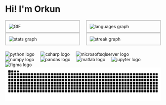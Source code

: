 <h1 align="left">Hi! I'm Orkun</h1>
<div align="left">

<div style="display: grid; grid-template-columns: repeat(2, 1fr); grid-gap: 20px;">
    <!-- GIF -->
    <div style="border: 2px solid #ccc; padding: 10px;">
      <img src="https://y.yarn.co/1bf4f0a9-5ba2-46b2-91e5-ee2256bca74d_text.gif" width="100%" alt="GIF" />
    </div>
    <!-- Top Languages -->
    <div style="border: 2px solid #ccc; padding: 10px;">
      <img src="https://github-readme-stats.vercel.app/api/top-langs?username=orkunaktas&locale=en&hide_title=false&layout=compact&card_width=320&langs_count=6&theme=dark&hide_border=false" width="100%" alt="languages graph" />
    </div>
  </div>
  <!-- First row with GitHub Stats and Streak Stats -->
  <div style="display: grid; grid-template-columns: repeat(2, 1fr); grid-gap: 20px; margin-bottom: 20px;">
    <!-- GitHub Stats -->
    <div style="border: 2px solid #ccc; padding: 10px;">
      <img src="https://github-readme-stats.vercel.app/api?username=orkunaktas&hide_title=false&hide_rank=false&show_icons=false&include_all_commits=true&count_private=true&disable_animations=false&theme=dark&locale=en&hide_border=false&custom_title=GitHub%20Stats" width="100%" alt="stats graph" />
    </div>
    <!-- Streak Stats -->
    <div style="border: 2px solid #ccc; padding: 10px;">
      <img src="https://streak-stats.demolab.com?user=orkunaktas&locale=en&mode=daily&theme=dark&hide_border=false&border_radius=5" width="100%" alt="streak graph" />
    </div>
  </div>


</div>

<div align="left">
  <img src="https://cdn.jsdelivr.net/gh/devicons/devicon/icons/python/python-original.svg" height="43" alt="python logo" />
  <img width="12" />
  <img src="https://cdn.jsdelivr.net/gh/devicons/devicon/icons/csharp/csharp-original.svg" height="43" alt="csharp logo" />
  <img width="12" />
  <img src="https://cdn.jsdelivr.net/gh/devicons/devicon/icons/microsoftsqlserver/microsoftsqlserver-plain.svg" height="43" alt="microsoftsqlserver logo" />
  <img width="12" />
  <img src="https://cdn.jsdelivr.net/gh/devicons/devicon/icons/numpy/numpy-original.svg" height="43" alt="numpy logo" />
  <img width="12" />
  <img src="https://cdn.jsdelivr.net/gh/devicons/devicon/icons/pandas/pandas-original.svg" height="43" alt="pandas logo" />
  <img width="12" />
  <img src="https://cdn.jsdelivr.net/gh/devicons/devicon/icons/matlab/matlab-original.svg" height="43" alt="matlab logo" />
  <img width="12" />
  <img src="https://cdn.jsdelivr.net/gh/devicons/devicon/icons/jupyter/jupyter-original.svg" height="43" alt="jupyter logo" />
  <img width="12" />
  <img src="https://cdn.jsdelivr.net/gh/devicons/devicon/icons/figma/figma-original.svg" height="43" alt="figma logo" />
</div>

<img src="https://raw.githubusercontent.com/orkunaktas/orkunaktas/output/snake.svg" alt="Snake animation" />
